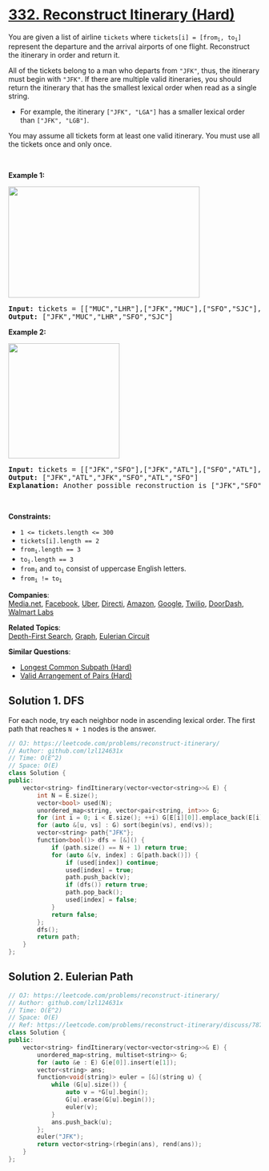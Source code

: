 # [332. Reconstruct Itinerary (Hard)](https://leetcode.com/problems/reconstruct-itinerary/)

<p>You are given a list of airline <code>tickets</code> where <code>tickets[i] = [from<sub>i</sub>, to<sub>i</sub>]</code> represent the departure and the arrival airports of one flight. Reconstruct the itinerary in order and return it.</p>

<p>All of the tickets belong to a man who departs from <code>"JFK"</code>, thus, the itinerary must begin with <code>"JFK"</code>. If there are multiple valid itineraries, you should return the itinerary that has the smallest lexical order when read as a single string.</p>

<ul>
	<li>For example, the itinerary <code>["JFK", "LGA"]</code> has a smaller lexical order than <code>["JFK", "LGB"]</code>.</li>
</ul>

<p>You may assume all tickets form at least one valid itinerary. You must use all the tickets once and only once.</p>

<p>&nbsp;</p>
<p><strong>Example 1:</strong></p>
<img alt="" src="https://assets.leetcode.com/uploads/2021/03/14/itinerary1-graph.jpg" style="width: 382px; height: 222px;">
<pre><strong>Input:</strong> tickets = [["MUC","LHR"],["JFK","MUC"],["SFO","SJC"],["LHR","SFO"]]
<strong>Output:</strong> ["JFK","MUC","LHR","SFO","SJC"]
</pre>

<p><strong>Example 2:</strong></p>
<img alt="" src="https://assets.leetcode.com/uploads/2021/03/14/itinerary2-graph.jpg" style="width: 222px; height: 230px;">
<pre><strong>Input:</strong> tickets = [["JFK","SFO"],["JFK","ATL"],["SFO","ATL"],["ATL","JFK"],["ATL","SFO"]]
<strong>Output:</strong> ["JFK","ATL","JFK","SFO","ATL","SFO"]
<strong>Explanation:</strong> Another possible reconstruction is ["JFK","SFO","ATL","JFK","ATL","SFO"] but it is larger in lexical order.
</pre>

<p>&nbsp;</p>
<p><strong>Constraints:</strong></p>

<ul>
	<li><code>1 &lt;= tickets.length &lt;= 300</code></li>
	<li><code>tickets[i].length == 2</code></li>
	<li><code>from<sub>i</sub>.length == 3</code></li>
	<li><code>to<sub>i</sub>.length == 3</code></li>
	<li><code>from<sub>i</sub></code> and <code>to<sub>i</sub></code> consist of uppercase English letters.</li>
	<li><code>from<sub>i</sub> != to<sub>i</sub></code></li>
</ul>


**Companies**:  
[Media.net](https://leetcode.com/company/medianet), [Facebook](https://leetcode.com/company/facebook), [Uber](https://leetcode.com/company/uber), [Directi](https://leetcode.com/company/directi), [Amazon](https://leetcode.com/company/amazon), [Google](https://leetcode.com/company/google), [Twilio](https://leetcode.com/company/twilio), [DoorDash](https://leetcode.com/company/doordash), [Walmart Labs](https://leetcode.com/company/walmart-labs)

**Related Topics**:  
[Depth-First Search](https://leetcode.com/tag/depth-first-search/), [Graph](https://leetcode.com/tag/graph/), [Eulerian Circuit](https://leetcode.com/tag/eulerian-circuit/)

**Similar Questions**:
* [Longest Common Subpath (Hard)](https://leetcode.com/problems/longest-common-subpath/)
* [Valid Arrangement of Pairs (Hard)](https://leetcode.com/problems/valid-arrangement-of-pairs/)

## Solution 1. DFS

For each node, try each neighbor node in ascending lexical order. The first path that reaches `N + 1` nodes is the answer.

```cpp
// OJ: https://leetcode.com/problems/reconstruct-itinerary/
// Author: github.com/lzl124631x
// Time: O(E^2)
// Space: O(E)
class Solution {
public:
    vector<string> findItinerary(vector<vector<string>>& E) {
        int N = E.size();
        vector<bool> used(N);
        unordered_map<string, vector<pair<string, int>>> G;
        for (int i = 0; i < E.size(); ++i) G[E[i][0]].emplace_back(E[i][1], i);
        for (auto &[u, vs] : G) sort(begin(vs), end(vs));
        vector<string> path{"JFK"};
        function<bool()> dfs = [&]() {
            if (path.size() == N + 1) return true;
            for (auto &[v, index] : G[path.back()]) {
                if (used[index]) continue;
                used[index] = true;
                path.push_back(v);
                if (dfs()) return true;
                path.pop_back();
                used[index] = false;
            }
            return false;
        };
        dfs();
        return path;
    }
};
```

## Solution 2. Eulerian Path

```cpp
// OJ: https://leetcode.com/problems/reconstruct-itinerary/
// Author: github.com/lzl124631x
// Time: O(E^2)
// Space: O(E)
// Ref: https://leetcode.com/problems/reconstruct-itinerary/discuss/78768/Short-Ruby-Python-Java-C%2B%2B
class Solution {
public:
    vector<string> findItinerary(vector<vector<string>>& E) {
        unordered_map<string, multiset<string>> G;
        for (auto &e : E) G[e[0]].insert(e[1]);
        vector<string> ans;
        function<void(string)> euler = [&](string u) {
            while (G[u].size()) {
                auto v = *G[u].begin();
                G[u].erase(G[u].begin());
                euler(v);
            }
            ans.push_back(u);
        };
        euler("JFK");
        return vector<string>(rbegin(ans), rend(ans));
    }
};
```
